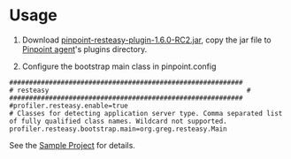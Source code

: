# Usage

1. Download [pinpoint-resteasy-plugin-1.6.0-RC2.jar](https://github.com/auslides/repository/raw/master/public/pinpoint/pinpoint-resteasy-plugin-1.6.0-RC2.jar), copy the jar file to [Pinpoint agent](https://github.com/naver/pinpoint/releases/download/1.6.0-RC2/pinpoint-agent-1.6.0-RC2.tar.gz)'s plugins directory.

2. Configure the bootstrap main class in pinpoint.config
<pre><code>###########################################################
# resteasy                                                  #
###########################################################
#profiler.resteasy.enable=true
# Classes for detecting application server type. Comma separated list of fully qualified class names. Wildcard not supported.
profiler.resteasy.bootstrap.main=org.greg.resteasy.Main
</code></pre>

See the [Sample Project](https://github.com/auslides/netty-resteasy-spring) for details.
